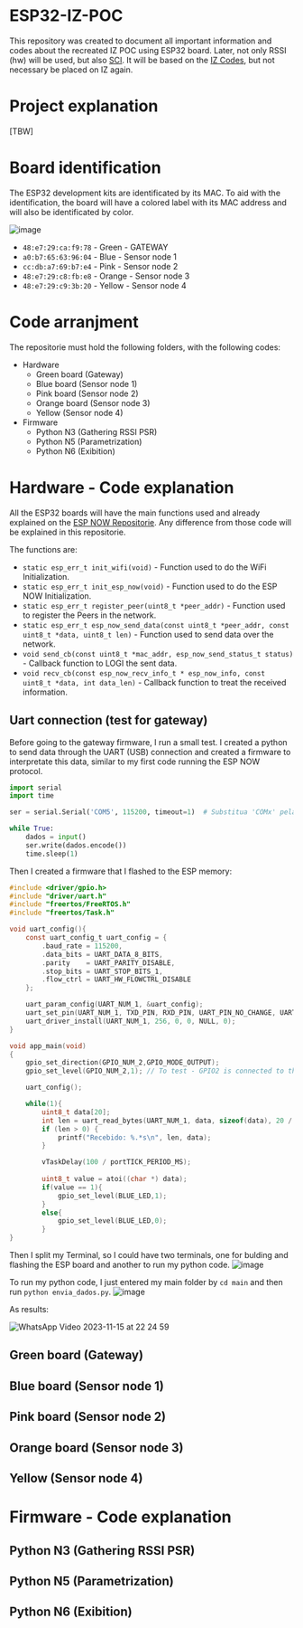 # ESP32-IZ-POC
This repository was created to document all important information and codes about the recreated IZ POC using ESP32 board. Later, not only RSSI (hw) will be used, but also [SCI](https://github.com/espressif/esp-csi). It will be based on the [IZ Codes](https://github.com/Rafaelatff/IZ-codes), but not necessary be placed on IZ again. 

# Project explanation

[TBW]

# Board identification

The ESP32 development kits are identificated by its MAC. To aid with the identification, the board will have a colored label with its MAC address and will also be identificated by color.

![image](https://github.com/Rafaelatff/ESP32-IZ-POC/assets/58916022/92d28037-9e6d-4f47-ba7e-cf0b993fe9e1)

* `48:e7:29:ca:f9:78` - Green - GATEWAY
* `a0:b7:65:63:96:04` - Blue - Sensor node 1 
* `cc:db:a7:69:b7:e4` - Pink - Sensor node 2
* `48:e7:29:c8:fb:e8` - Orange - Sensor node 3
* `48:e7:29:c9:3b:20` - Yellow - Sensor node 4

# Code arranjment

The repositorie must hold the following folders, with the following codes:

* Hardware
  - Green board (Gateway)
  - Blue board (Sensor node 1)
  - Pink board (Sensor node 2)
  - Orange board (Sensor node 3)
  - Yellow (Sensor node 4)
* Firmware
  - Python N3 (Gathering RSSI PSR)
  - Python N5 (Parametrization)
  - Python N6 (Exibition)
 
# Hardware - Code explanation

All the ESP32 boards will have the main functions used and already explained on the [ESP NOW Repositorie](https://github.com/Rafaelatff/ESP32-WROOM-32-ESP-NOW/tree/main). Any difference from those code will be explained in this repositorie.

The functions are:
* `static esp_err_t init_wifi(void)` - Function used to do the WiFi Initialization.
* `static esp_err_t init_esp_now(void)` - Function used to do the ESP NOW Initialization.
* `static esp_err_t register_peer(uint8_t *peer_addr)` - Function used to register the Peers in the network.
* `static esp_err_t esp_now_send_data(const uint8_t *peer_addr, const uint8_t *data, uint8_t len)` - Function used to send data over the network.
* `void send_cb(const uint8_t *mac_addr, esp_now_send_status_t status)` - Callback function to LOGI the sent data.
* `void recv_cb(const esp_now_recv_info_t * esp_now_info, const uint8_t *data, int data_len)` - Callback function to treat the received information.

## Uart connection (test for gateway)

Before going to the gateway firmware, I run a small test. I created a python to send data through the UART (USB) connection and created a firmware to interpretate this data, similar to my first code running the ESP NOW protocol.

```py
import serial
import time

ser = serial.Serial('COM5', 115200, timeout=1)  # Substitua 'COMx' pela porta do seu ESP32

while True:
    dados = input()
    ser.write(dados.encode())
    time.sleep(1)
```
Then I created a firmware that I flashed to the ESP memory:

```c
#include <driver/gpio.h>
#include "driver/uart.h"
#include "freertos/FreeRTOS.h"
#include "freertos/Task.h"

void uart_config(){
    const uart_config_t uart_config = {
        .baud_rate = 115200,
        .data_bits = UART_DATA_8_BITS,
        .parity    = UART_PARITY_DISABLE,
        .stop_bits = UART_STOP_BITS_1,
        .flow_ctrl = UART_HW_FLOWCTRL_DISABLE
    };

    uart_param_config(UART_NUM_1, &uart_config);
    uart_set_pin(UART_NUM_1, TXD_PIN, RXD_PIN, UART_PIN_NO_CHANGE, UART_PIN_NO_CHANGE);
    uart_driver_install(UART_NUM_1, 256, 0, 0, NULL, 0);
}

void app_main(void)
{
    gpio_set_direction(GPIO_NUM_2,GPIO_MODE_OUTPUT);
    gpio_set_level(GPIO_NUM_2,1); // To test - GPIO2 is connected to the anode of blue led.

    uart_config();

    while(1){
        uint8_t data[20];
        int len = uart_read_bytes(UART_NUM_1, data, sizeof(data), 20 / portTICK_PERIOD_MS);
        if (len > 0) {
            printf("Recebido: %.*s\n", len, data);
        }

        vTaskDelay(100 / portTICK_PERIOD_MS);
        
        uint8_t value = atoi((char *) data);
        if(value == 1){
            gpio_set_level(BLUE_LED,1);
        }
        else{
            gpio_set_level(BLUE_LED,0);
        }
}
```
Then I split my Terminal, so I could have two terminals, one for bulding and flashing the ESP board and another to run my python code.
![image](https://github.com/Rafaelatff/ESP32-IZ-POC/assets/58916022/8225e303-d80b-4cb9-bf39-17704a0bcf4e)

To run my python code, I just entered my main folder by `cd main` and then run `python envia_dados.py`.
![image](https://github.com/Rafaelatff/ESP32-IZ-POC/assets/58916022/299e27c6-f533-4c2c-abfa-b9cafd047cb9)

As results:

![WhatsApp Video 2023-11-15 at 22 24 59](https://github.com/Rafaelatff/ESP32-IZ-POC/assets/58916022/98689282-1f5a-4888-ab81-3d47d8a9e920)

## Green board (Gateway)

## Blue board (Sensor node 1)

## Pink board (Sensor node 2)

## Orange board (Sensor node 3)

## Yellow (Sensor node 4)

# Firmware - Code explanation

## Python N3 (Gathering RSSI PSR)

## Python N5 (Parametrization)

## Python N6 (Exibition)

